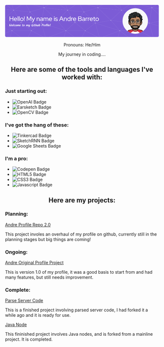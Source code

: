 ![Header](./github-header-image.png)

<div id="intro" align="center">
Pronouns: He/Him

My journey in coding....
</div>


<div align="center">

<h2>Here are some of the tools and languages I've worked with:</h2>
</div>

<div id="languages" align="left">

<h3>Just starting out:</h3>

- <img src="https://img.shields.io/badge/ChatGPT-green?style=for-the-badge&logo=openai&logoColor=white" alt="OpenAI Badge"/>
- <img src="https://img.shields.io/badge/EarSketch-purple?style=for-the-badge&logo=applemusic&logoColor=white" alt="Earsketch Badge"/>
- <img src="https://img.shields.io/badge/OpenCV-grey?style=for-the-badge&logo=opencv&logoColor=white" alt="OpenCV Badge"/>

<h3>I've got the hang of these:</h3>

- <img src="https://img.shields.io/badge/Tinkercad-lightblue?style=for-the-badge&logo=tinkercad&logoColor=white" alt="Tinkercad Badge"/>
- <td align="center"><img src="https://img.shields.io/badge/AI Art-orange?style=for-the-badge&logo=excalidraw&logoColor=white" alt="SketchRNN Badge"/>
- <img src="https://img.shields.io/badge/Google Sheets-darkgreen?style=for-the-badge&logo=googlesheets&logoColor=white" alt="Google Sheets Badge"/>

<h3>I'm a pro:</h3>

- <img src="https://img.shields.io/badge/Codepen-pink?style=for-the-badge&logo=codepen&logoColor=white" alt="Codepen Badge"/>
- <img src="https://img.shields.io/badge/HTML5-red?style=for-the-badge&logo=HTML5&logoColor=white" alt="HTML5 Badge"/>
- <img src="https://img.shields.io/badge/CSS3-blue?style=for-the-badge&logo=CSS3&logoColor=white" alt="CSS3 Badge"/>
- <img src="https://img.shields.io/badge/Javascript-yellow?style=for-the-badge&logo=javascript&logoColor=white" alt="Javascript Badge"/>

</div>

<div align="center">

<h2>Here are my projects:</h2>
</div>

<div id="projects" align="left">
<h3>Planning:</h3>
  
<a href="https://github.com/andrebarretocubed/andrebprofilerepository2">Andre Profile Repo 2.0</a>

This project involes an overhaul of my profile on github, currently still in the planning stages but big things are coming!

<h3>Ongoing:</h3>

<a href="https://github.com/andrebarretocubed/andrebarretocubed">Andre Original Profile Project</a>

This is version 1.0 of my profile, it was a good basis to start from and had many features, but still needs improvement.

<h3>Complete:</h3>

<a href="https://github.com/andrebarretocubed/parse-server-example">Parse Server Code</a>

This is a finished project involving parsed server code, I had forked it a while ago and it is ready for use.

<a href="https://github.com/andrebarretocubed/java">Java Node</a>

This fininished project involves Java nodes, and is forked from a mainline project. It is completed.

</div>
